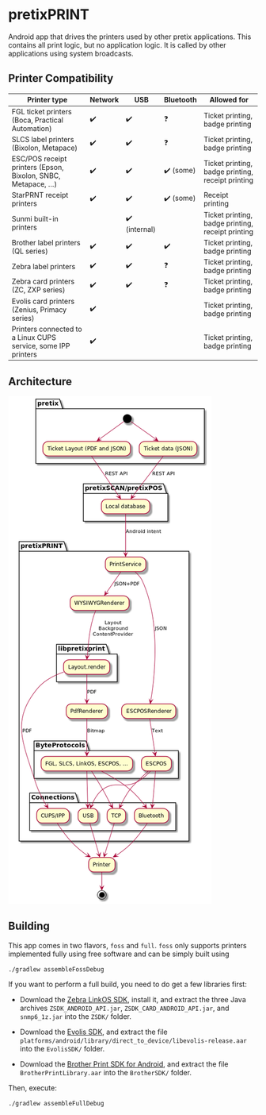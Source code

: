 pretixPRINT
===========

Android app that drives the printers used by other pretix applications. This contains all
print logic, but no application logic. It is called by other applications using system
broadcasts.

Printer Compatibility
---------------------

| Printer type | Network | USB | Bluetooth | Allowed for |
| -- | -- | -- | -- | -- |
| FGL ticket printers (Boca, Practical Automation) | ✔️ | ✔️ | ❓ | Ticket printing, badge printing |
| SLCS label printers (Bixolon, Metapace) | ✔️ | ✔️ | ❓ | Ticket printing, badge printing |
| ESC/POS receipt printers (Epson, Bixolon, SNBC, Metapace, …) | ✔️ | ✔️ | ✔️ (some) | Ticket printing, badge printing, receipt printing |
| StarPRNT receipt printers | ✔️ | ✔️ | ✔️ (some) | Receipt printing |
| Sunmi built-in printers |  | ✔️ (internal) | | Ticket printing, badge printing, receipt printing |
| Brother label printers (QL series) | ✔️ | ✔️ | ✔️ | Ticket printing, badge printing |
| Zebra label printers | ✔️ | ✔️ | ❓ | Ticket printing, badge printing |
| Zebra card printers (ZC, ZXP series) | ✔️ | ✔️ | ❓ | Ticket printing, badge printing |
| Evolis card printers (Zenius, Primacy series) | ✔️ |  |  | Ticket printing, badge printing |
| Printers connected to a Linux CUPS service, some IPP printers | ✔️ |  |  | Ticket printing, badge printing |


Architecture
------------

![Architecture diagram](img/architecture.png)

Building
--------

This app comes in two flavors, ``foss`` and ``full``. ``foss`` only supports printers implemented
fully using free software and can be simply built using

	./gradlew assembleFossDebug

If you want to perform a full build, you need to do get a few libraries first:

* Download the [Zebra LinkOS SDK](https://www.zebra.com/gb/en/products/software/barcode-printers/link-os/link-os-sdk.html),
  install it, and extract the three Java archives ``ZSDK_ANDROID_API.jar``, ``ZSDK_CARD_ANDROID_API.jar``, and ``snmp6_1z.jar``
  into the ``ZSDK/`` folder.

* Download the [Evolis SDK](https://myplace.evolis.com/s/sdk?language=en_US), and extract the file ``platforms/android/library/direct_to_device/libevolis-release.aar``
  into the ``EvolisSDK/`` folder.

* Download the [Brother Print SDK for Android](https://support.brother.com/g/s/es/dev/en/mobilesdk/download/index.html?c=eu_ot&lang=en&navi=offall&comple=on&redirect=on#android), and extract the file ``BrotherPrintLibrary.aar`` into the ``BrotherSDK/`` folder.

Then, execute:

	./gradlew assembleFullDebug
